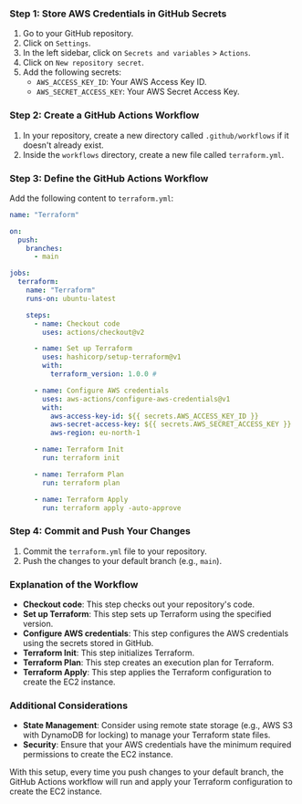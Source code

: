 ### Step 1: Store AWS Credentials in GitHub Secrets

1. Go to your GitHub repository.
2. Click on `Settings`.
3. In the left sidebar, click on `Secrets and variables` > `Actions`.
4. Click on `New repository secret`.
5. Add the following secrets:
   - `AWS_ACCESS_KEY_ID`: Your AWS Access Key ID.
   - `AWS_SECRET_ACCESS_KEY`: Your AWS Secret Access Key.

### Step 2: Create a GitHub Actions Workflow

1. In your repository, create a new directory called `.github/workflows` if it doesn't already exist.
2. Inside the `workflows` directory, create a new file called `terraform.yml`.

### Step 3: Define the GitHub Actions Workflow

Add the following content to `terraform.yml`:

```yaml
name: "Terraform"

on:
  push:
    branches:
      - main

jobs:
  terraform:
    name: "Terraform"
    runs-on: ubuntu-latest

    steps:
      - name: Checkout code
        uses: actions/checkout@v2

      - name: Set up Terraform
        uses: hashicorp/setup-terraform@v1
        with:
          terraform_version: 1.0.0 #

      - name: Configure AWS credentials
        uses: aws-actions/configure-aws-credentials@v1
        with:
          aws-access-key-id: ${{ secrets.AWS_ACCESS_KEY_ID }}
          aws-secret-access-key: ${{ secrets.AWS_SECRET_ACCESS_KEY }}
          aws-region: eu-north-1

      - name: Terraform Init
        run: terraform init

      - name: Terraform Plan
        run: terraform plan

      - name: Terraform Apply
        run: terraform apply -auto-approve
```

### Step 4: Commit and Push Your Changes

1. Commit the `terraform.yml` file to your repository.
2. Push the changes to your default branch (e.g., `main`).

### Explanation of the Workflow

- **Checkout code**: This step checks out your repository's code.
- **Set up Terraform**: This step sets up Terraform using the specified version.
- **Configure AWS credentials**: This step configures the AWS credentials using the secrets stored in GitHub.
- **Terraform Init**: This step initializes Terraform.
- **Terraform Plan**: This step creates an execution plan for Terraform.
- **Terraform Apply**: This step applies the Terraform configuration to create the EC2 instance.

### Additional Considerations

- **State Management**: Consider using remote state storage (e.g., AWS S3 with DynamoDB for locking) to manage your Terraform state files.
- **Security**: Ensure that your AWS credentials have the minimum required permissions to create the EC2 instance.

With this setup, every time you push changes to your default branch, the GitHub Actions workflow will run and apply your Terraform configuration to create the EC2 instance.

